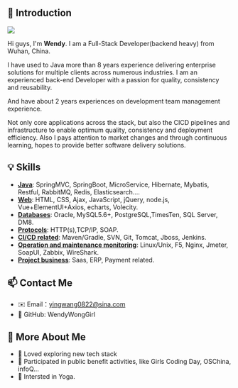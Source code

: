 ## 👋 Introduction


![](https://img.shields.io/static/v1?label=wechat&message=Hey_IsWendy&color=7BB32E&logo=wechat)

Hi guys, I'm **Wendy**. I am a Full-Stack Developer(backend heavy) from Wuhan, China.</br>

I have used to Java more than 8 years experience delivering enterprise solutions for multiple clients across numerous industries. I am an experienced back-end Developer with a passion for quality, consistency and reusability. </br>

And have about 2 years experiences on development team management experience.</br>

Not only core applications across the stack, but also the CICD pipelines and infrastructure to enable optimum quality, consistency and deployment efficiency. Also I pays attention to market changes and through continuous learning, hopes to provide better software delivery solutions.



## 💡 Skills

- [**Java**](https://github.com/WendyWongGirl): SpringMVC, SpringBoot, MicroService, Hibernate, Mybatis, Restful, RabbitMQ, Redis, Elasticsearch....
- [**Web**](https://github.com/WendyWongGirl): HTML, CSS, Ajax, JavaScript, jQuery, node.js, Vue+ElementUI+Axios, echarts, Volecity.
- [**Databases**](https://github.com/WendyWongGirl): Oracle, MySQL5.6+, PostgreSQL,TimesTen, SQL Server, DM8.
- [**Protocols**](https://github.com/WendyWongGirl): HTTP(s),TCP/IP, SOAP.
- [**CI/CD related**](https://github.com/WendyWongGirl): Maven/Gradle, SVN, Git, Tomcat, Jboss, Jenkins.
- [**Operation and maintenance monitoring**](https://github.com/WendyWongGirl): Linux/Unix, F5, Nginx, Jmeter, SoapUI, Zabbix, WireShark.
- [**Project business**](https://github.com/WendyWongGirl): Saas, ERP, Payment related.


## 📫 Contact Me

- ✉️ Email：yingwang0822@sina.com 
- 📙 GitHub: WendyWongGirl


## 🧐 More About Me 

- 🔭 Loved exploring new tech stack
- 👯 Participated in public benefit activities, like Girls Coding Day, OSChina, infoQ...
- 🌱 Intersted in Yoga.